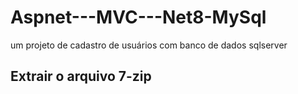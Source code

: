 # Aspnet---MVC---Net8-MySql
um projeto de cadastro de usuários com banco de dados sqlserver


## Extrair o arquivo 7-zip
